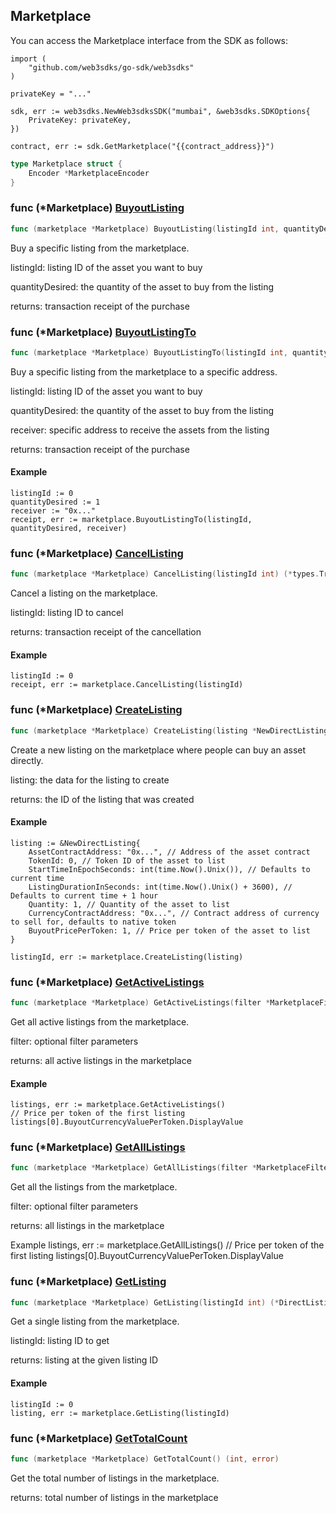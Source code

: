 
## Marketplace

You can access the Marketplace interface from the SDK as follows:

```
import (
	"github.com/web3sdks/go-sdk/web3sdks"
)

privateKey = "..."

sdk, err := web3sdks.NewWeb3sdksSDK("mumbai", &web3sdks.SDKOptions{
	PrivateKey: privateKey,
})

contract, err := sdk.GetMarketplace("{{contract_address}}")
```

```go
type Marketplace struct {
    Encoder *MarketplaceEncoder
}
```

### func \(\*Marketplace\) [BuyoutListing](<https://github.com/web3sdks/go-sdk/blob/main/web3sdks/marketplace.go#L179>)

```go
func (marketplace *Marketplace) BuyoutListing(listingId int, quantityDesired int) (*types.Transaction, error)
```

Buy a specific listing from the marketplace\.

listingId: listing ID of the asset you want to buy

quantityDesired: the quantity of the asset to buy from the listing

returns: transaction receipt of the purchase

### func \(\*Marketplace\) [BuyoutListingTo](<https://github.com/web3sdks/go-sdk/blob/main/web3sdks/marketplace.go#L199>)

```go
func (marketplace *Marketplace) BuyoutListingTo(listingId int, quantityDesired int, receiver string) (*types.Transaction, error)
```

Buy a specific listing from the marketplace to a specific address\.

listingId: listing ID of the asset you want to buy

quantityDesired: the quantity of the asset to buy from the listing

receiver: specific address to receive the assets from the listing

returns: transaction receipt of the purchase

#### Example

```
listingId := 0
quantityDesired := 1
receiver := "0x..."
receipt, err := marketplace.BuyoutListingTo(listingId, quantityDesired, receiver)
```

### func \(\*Marketplace\) [CancelListing](<https://github.com/web3sdks/go-sdk/blob/main/web3sdks/marketplace.go#L158>)

```go
func (marketplace *Marketplace) CancelListing(listingId int) (*types.Transaction, error)
```

Cancel a listing on the marketplace\.

listingId: listing ID to cancel

returns: transaction receipt of the cancellation

#### Example

```
listingId := 0
receipt, err := marketplace.CancelListing(listingId)
```

### func \(\*Marketplace\) [CreateListing](<https://github.com/web3sdks/go-sdk/blob/main/web3sdks/marketplace.go#L266>)

```go
func (marketplace *Marketplace) CreateListing(listing *NewDirectListing) (int, error)
```

Create a new listing on the marketplace where people can buy an asset directly\.

listing: the data for the listing to create

returns: the ID of the listing that was created

#### Example

```
listing := &NewDirectListing{
	AssetContractAddress: "0x...", // Address of the asset contract
	TokenId: 0, // Token ID of the asset to list
	StartTimeInEpochSeconds: int(time.Now().Unix()), // Defaults to current time
	ListingDurationInSeconds: int(time.Now().Unix() + 3600), // Defaults to current time + 1 hour
	Quantity: 1, // Quantity of the asset to list
	CurrencyContractAddress: "0x...", // Contract address of currency to sell for, defaults to native token
	BuyoutPricePerToken: 1, // Price per token of the asset to list
}

listingId, err := marketplace.CreateListing(listing)
```

### func \(\*Marketplace\) [GetActiveListings](<https://github.com/web3sdks/go-sdk/blob/main/web3sdks/marketplace.go#L96>)

```go
func (marketplace *Marketplace) GetActiveListings(filter *MarketplaceFilter) ([]*DirectListing, error)
```

Get all active listings from the marketplace\.

filter: optional filter parameters

returns: all active listings in the marketplace

#### Example

```
listings, err := marketplace.GetActiveListings()
// Price per token of the first listing
listings[0].BuyoutCurrencyValuePerToken.DisplayValue
```

### func \(\*Marketplace\) [GetAllListings](<https://github.com/web3sdks/go-sdk/blob/main/web3sdks/marketplace.go#L127>)

```go
func (marketplace *Marketplace) GetAllListings(filter *MarketplaceFilter) ([]*DirectListing, error)
```

Get all the listings from the marketplace\.

filter: optional filter parameters

returns: all listings in the marketplace

Example listings, err := marketplace\.GetAllListings\(\) // Price per token of the first listing listings\[0\]\.BuyoutCurrencyValuePerToken\.DisplayValue

### func \(\*Marketplace\) [GetListing](<https://github.com/web3sdks/go-sdk/blob/main/web3sdks/marketplace.go#L68>)

```go
func (marketplace *Marketplace) GetListing(listingId int) (*DirectListing, error)
```

Get a single listing from the marketplace\.

listingId: listing ID to get

returns: listing at the given listing ID

#### Example

```
listingId := 0
listing, err := marketplace.GetListing(listingId)
```

### func \(\*Marketplace\) [GetTotalCount](<https://github.com/web3sdks/go-sdk/blob/main/web3sdks/marketplace.go#L139>)

```go
func (marketplace *Marketplace) GetTotalCount() (int, error)
```

Get the total number of listings in the marketplace\.

returns: total number of listings in the marketplace
